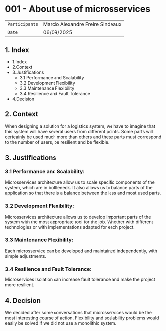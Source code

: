 # 001 - About use of microsservices

|||
|---|---|
|`Participants`| Marcio Alexandre Freire Sindeaux|
|`Date`| 06/09/2025 |

## 1. Index
 * 1.Index
 * 2.Context
 * 3.Justifications
    * 3.1 Performance and Scalability
    * 3.2 Development Flexibility
    * 3.3 Maintenance Flexibility
    * 3.4 Resilience and Fault Tolerance
 * 4.Decision

## 2. Context
When designing a solution for a logistics system, we have to imagine that this system will have several users from different points. Some parts will certeainly be used much more than others and these parts must correspond to the number of users, be resilient and be flexible.

## 3. Justifications
### 3.1 Performance and Scalability:  
   Microsservices architecture allow us to scale specific components of the system, which are in bottleneck. It also allows us to balance parts of the application so that there is a balance between the less and most used parts.
### 3.2 Development Flexibility: 
   Microsservices architecture allows us to develop important parts of the system with the most appropriate tool for the job. Whether with different technologies or with implementations adapted for each project.
### 3.3 Maintenance Flexibility:
   Each microsservice can be developed and maintained independently, with simple adjustments.
### 3.4 Resilience and Fault Tolerance: 
   Microservices Isolation can increase fault tolerance and make the project more resilient.

## 4. Decision
We decided after some conversations that microsservices would be the most interesting course of action. Flexibility and scalability problems would easily be solved if we did not use a monolithic system. 


